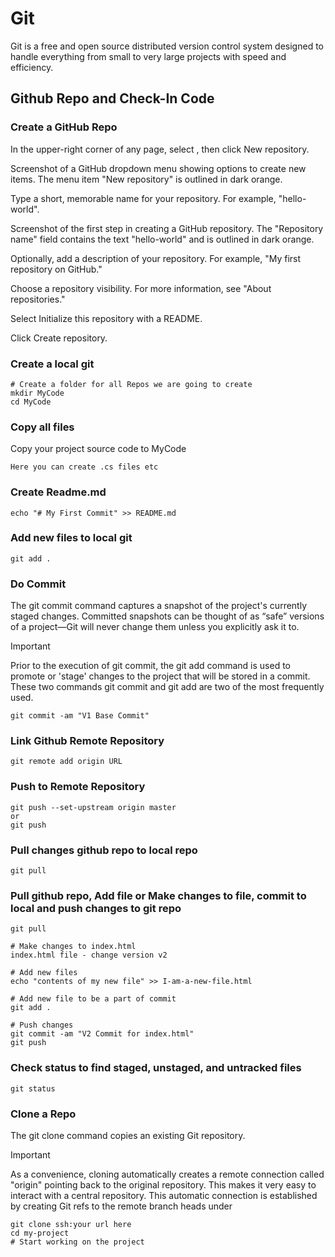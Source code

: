 # Git
Git is a free and open source distributed version control system designed to handle everything from small to very large projects with speed and efficiency.

## Github Repo and Check-In Code

### Create a GitHub Repo
In the upper-right corner of any page, select , then click New repository.

Screenshot of a GitHub dropdown menu showing options to create new items. The menu item "New repository" is outlined in dark orange.

Type a short, memorable name for your repository. For example, "hello-world".

Screenshot of the first step in creating a GitHub repository. The "Repository name" field contains the text "hello-world" and is outlined in dark orange.

Optionally, add a description of your repository. For example, "My first repository on GitHub."

Choose a repository visibility. For more information, see "About repositories."

Select Initialize this repository with a README.

Click Create repository.

### Create a local git 
```
# Create a folder for all Repos we are going to create 
mkdir MyCode
cd MyCode
```

### Copy all files
Copy your project source code to MyCode
```
Here you can create .cs files etc
```

###  Create Readme.md
```
echo "# My First Commit" >> README.md
```


### Add new files to local git 
```
git add .
```

###  Do  Commit
The git commit command captures a snapshot of the project's currently staged changes. Committed snapshots can be thought of as “safe” versions of a project—Git will never change them unless you explicitly ask it to.

> [!important]
> Prior to the execution of git commit, the git add command is used to promote or 'stage' changes to the project that will be stored in a commit. These two commands git commit and git add are two of the most frequently used.
```
git commit -am "V1 Base Commit"
```

###  Link Github Remote Repository
```
git remote add origin URL
```


###  Push to Remote Repository
```
git push --set-upstream origin master
or
git push
```


###  Pull changes github repo to local repo
```
git pull

```

### Pull github repo, Add file or Make changes to file, commit to local and push changes to git repo
```
git pull

# Make changes to index.html
index.html file - change version v2

# Add new files
echo "contents of my new file" >> I-am-a-new-file.html

# Add new file to be a part of commit
git add .

# Push changes
git commit -am "V2 Commit for index.html"
git push
```

### Check status to find staged, unstaged, and untracked files
```
git status
```

### Clone a Repo
The git clone command copies an existing Git repository.
> [!important]
> As a convenience, cloning automatically creates a remote connection called "origin" pointing back to the original repository. This makes it very easy to interact with a central repository. This automatic connection is established by creating Git refs to the remote branch heads under

```
git clone ssh:your url here 
cd my-project 
# Start working on the project
```